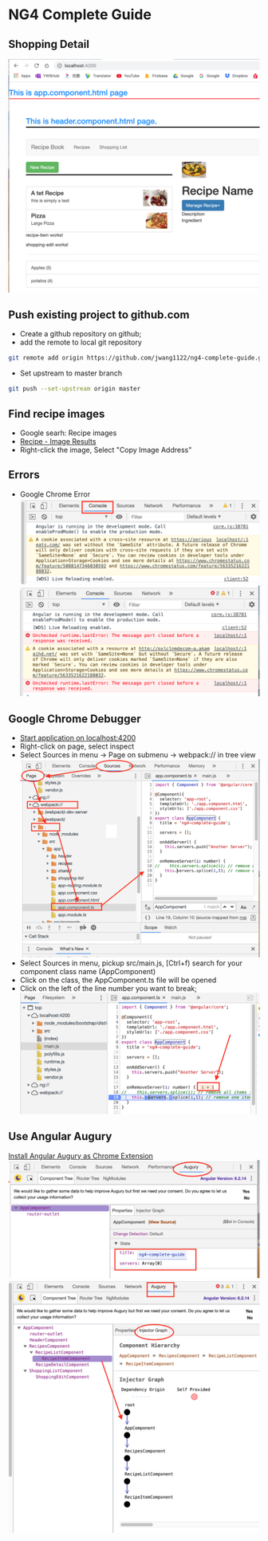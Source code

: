 # NG4 Complete Guide

## Shopping Detail
![Shopping Detail Page](shoppingDetail.png)

## Push existing project to github.com
* Create a github repository on github;
* add the remote to local git repository
```bash
git remote add origin https://github.com/jwang1122/ng4-complete-guide.git
```
* Set upstream to master branch
```bash
git push --set-upstream origin master
```

## Find recipe images

* Google searh: Recipe images
* [Recipe - Image Results](https://images.search.yahoo.com/yhs/search;_ylt=AwrC3CL4kNpdpS8AggUPxQt.;_ylu=X3oDMTByMjB0aG5zBGNvbG8DYmYxBHBvcwMxBHZ0aWQDBHNlYwNzYw--?p=recipe&fr=yhs-domaindev-st_emea&hspart=domaindev&hsimp=yhs-st_emea#id=1&iurl=http%3A%2F%2Fmommacuisine.com%2Fassets%2Frecipe_image%2Fa%2Fq%2Fv%2Faqvqbanr%2Ffullsize.jpg&action=click)
* Right-click the image, Select "Copy Image Address"

## Errors
* Google Chrome Error
![Chrome Settings->Extensions->Turn off Google Docs Offline](Warning.png)
![TechSearch Extension error](Error.png)

## Google Chrome Debugger
* [Start application on localhost:4200](http://localhost:4200/)
* Right-click on page, select inspect
* Select Sources in menu -> Page on submenu -> webpack:// in tree view
![Set breakpoint in Chrome Debugger](Breakpoint.png)
* Select Sources in menu, pickup src/main.js, [Ctrl+f) search for your component class name (AppComponent)
* Click on the class, the AppComponent.ts file will be opened
* Click on the left of the line number you want to break;
![Break point on Google Chrome Debugger](Debugger.png)

## Use Angular Augury
[Install Angular Augury as Chrome Extension](https://chrome.google.com/webstore/detail/augury/elgalmkoelokbchhkhacckoklkejnhcd/related)
![Augury on Chrome](Augury.png)
![Injector Graph](InjectorGraph.png)
